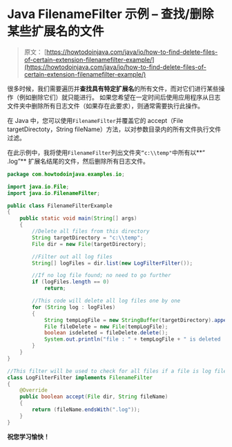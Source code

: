 # Java FilenameFilter 示例 – 查找/删除某些扩展名的文件

> 原文： [https://howtodoinjava.com/java/io/how-to-find-delete-files-of-certain-extension-filenamefilter-example/](https://howtodoinjava.com/java/io/how-to-find-delete-files-of-certain-extension-filenamefilter-example/)

很多时候，我们需要遍历并**查找具有特定扩展名**的所有文件，而对它们进行某些操作（例如删除它们）就只能进行。 如果您希望在一定时间后使用应用程序从日志文件夹中删除所有日志文件（如果存在此要求），则通常需要执行此操作。

在 Java 中，您可以使用`FilenameFilter`并覆盖它的 accept（File targetDirectoty，String fileName）方法，以对参数目录内的所有文件执行文件过滤。

在此示例中，我将使用`FilenameFilter`列出文件夹`“c:\\temp"`中所有以**“ .log”** 扩展名结尾的文件，然后删除所有日志文件。

```java
package com.howtodoinjava.examples.io;

import java.io.File;
import java.io.FilenameFilter;

public class FilenameFilterExample 
{
	public static void main(String[] args) 
	{
		//Delete all files from this directory
		String targetDirectory = "c:\\temp";
		File dir = new File(targetDirectory);

		//Filter out all log files
		String[] logFiles = dir.list(new LogFilterFilter());

		//If no log file found; no need to go further
		if (logFiles.length == 0)
			return;

		//This code will delete all log files one by one
		for (String log : logFiles) 
		{
			String tempLogFile = new StringBuffer(targetDirectory).append(File.separator).append(log).toString();
			File fileDelete = new File(tempLogFile);
			boolean isdeleted = fileDelete.delete();
			System.out.println("file : " + tempLogFile + " is deleted : " + isdeleted);
		}
	}
}

//This filter will be used to check for all files if a file is log file
class LogFilterFilter implements FilenameFilter 
{
	@Override
	public boolean accept(File dir, String fileName) 
	{
		return (fileName.endsWith(".log"));
	}
}

```

**祝您学习愉快！**